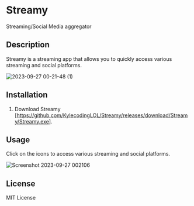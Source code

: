 # Streamy
Streaming/Social Media aggregator

## Description

Streamy is a streaming app that allows you to quickly access various streaming and social platforms.

![2023-09-27 00-21-48 (1)](https://github.com/KylecodingLOL/Streamy/assets/143831983/052e4b58-ad43-40a2-876f-908320dda73a)

## Installation

1. Download Streamy [https://github.com/KylecodingLOL/Streamy/releases/download/Streamy/Streamy.exe].

## Usage

Click on the icons to access various streaming and social platforms.

![Screenshot 2023-09-27 002106](https://github.com/KylecodingLOL/Streamy/assets/143831983/5610e4e4-a389-4aaa-8593-6c5f78095f42)


## License

MIT License
